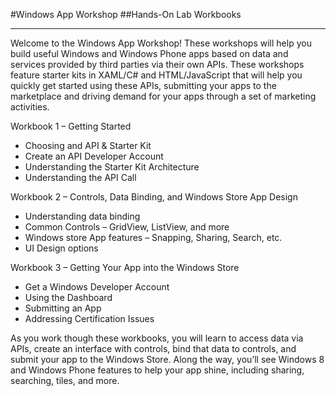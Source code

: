 #Windows App Workshop
##Hands-On Lab Workbooks

----------
Welcome to the Windows App Workshop!  These workshops will help you build useful Windows and Windows Phone apps based on data and services provided by third parties via their own APIs.  These workshops feature starter kits in XAML/C# and HTML/JavaScript that will help you quickly get started using these APIs, submitting your apps to the marketplace and driving demand for your apps through a set of marketing activities.


Workbook 1 – Getting Started

 - Choosing and API & Starter Kit 
 - Create an API Developer Account
 - Understanding the Starter Kit Architecture
 - Understanding the API Call

Workbook 2 – Controls, Data Binding, and Windows Store App Design

 - Understanding data binding
 - Common Controls – GridView, ListView, and more
 - Windows store App features – Snapping, Sharing, Search, etc. 
 - UI Design options

Workbook 3 – Getting Your App into the Windows Store

 - Get a Windows Developer Account
 - Using the Dashboard
 - Submitting an App
 - Addressing Certification Issues

As you work though these workbooks, you will learn to access data via APIs, create an interface with controls, bind that data to controls, and submit your app to the Windows Store. Along the way, you’ll see Windows 8 and Windows Phone features to help your app shine, including sharing, searching, tiles, and more.
